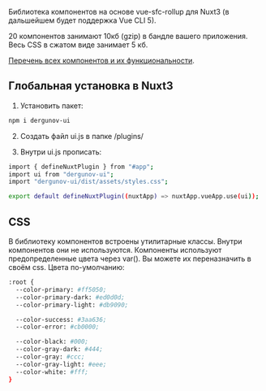 Библиотека компонентов на основе vue-sfc-rollup для Nuxt3 (в дальшейшем будет поддержка Vue CLI 5).

20 компонентов занимают 10кб (gzip) в бандле вашего приложения. Весь CSS в сжатом виде занимает 5 кб.

[Перечень всех компонентов и их функциональности](https://ui.dergunov.com).

## Глобальная установка в Nuxt3

1. Установить пакет:

```sh
npm i dergunov-ui
```

2. Создать файл ui.js в папке /plugins/

3. Внутри ui.js прописать:

```sh
import { defineNuxtPlugin } from "#app";
import ui from "dergunov-ui";
import "dergunov-ui/dist/assets/styles.css";

export default defineNuxtPlugin((nuxtApp) => nuxtApp.vueApp.use(ui));
```

## CSS

В библиотеку компонентов встроены утилитарные классы. Внутри компонентов они не используются.
Компоненты используют предопределенные цвета через var(). Вы можете их переназначить в своём css.
Цвета по-умолчанию:

```sh
:root {
  --color-primary: #ff5050;
  --color-primary-dark: #ed0d0d;
  --color-primary-light: #db9090;

  --color-success: #3aa636;
  --color-error: #cb0000;

  --color-black: #000;
  --color-gray-dark: #444;
  --color-gray: #ccc;
  --color-gray-light: #eee;
  --color-white: #fff;
}
```
